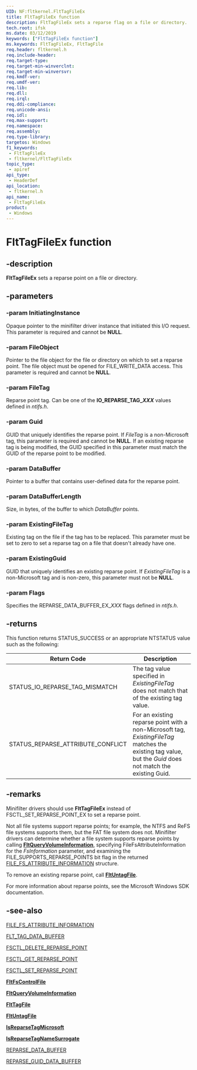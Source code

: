 ```yaml
---
UID: NF:fltkernel.FltTagFileEx
title: FltTagFileEx function
description: FltTagFileEx sets a reparse flag on a file or directory.
tech.root: ifsk
ms.date: 03/12/2019
keywords: ["FltTagFileEx function"]
ms.keywords: FltTagFileEx, FltTagFile
req.header: fltkernel.h
req.include-header: 
req.target-type: 
req.target-min-winverclnt: 
req.target-min-winversvr: 
req.kmdf-ver: 
req.umdf-ver: 
req.lib: 
req.dll: 
req.irql: 
req.ddi-compliance: 
req.unicode-ansi: 
req.idl: 
req.max-support: 
req.namespace: 
req.assembly: 
req.type-library: 
targetos: Windows
f1_keywords:
 - FltTagFileEx
 - fltkernel/FltTagFileEx
topic_type:
 - apiref
api_type:
 - HeaderDef
api_location:
 - fltkernel.h
api_name:
 - FltTagFileEx
product:
 - Windows
---
```


# FltTagFileEx function


## -description

**FltTagFileEx** sets a reparse point on a file or directory.

## -parameters

### -param InitiatingInstance

Opaque pointer to the minifilter driver instance that initiated this I/O request. This parameter is required and cannot be **NULL**.

### -param FileObject

Pointer to the file object for the file or directory on which to set a reparse point. The file object must be opened for FILE_WRITE_DATA access. This parameter is required and cannot be **NULL**.

### -param FileTag

Reparse point tag. Can be one of the **IO_REPARSE_TAG_*XXX*** values defined in *ntifs.h*.

### -param Guid

GUID that uniquely identifies the reparse point. If *FileTag* is a non-Microsoft tag, this parameter is required and cannot be **NULL**. If an existing reparse tag is being modified, the GUID specified in this parameter must match the GUID of the reparse point to be modified.

### -param DataBuffer

Pointer to a buffer that contains user-defined data for the reparse point.

### -param DataBufferLength

Size, in bytes, of the buffer to which *DataBuffer* points.

### -param ExistingFileTag

Existing tag on the file if the tag has to be replaced. This parameter must be set to zero to set a reparse tag on a file that doesn't already have one.

### -param ExistingGuid

GUID that uniquely identifies an existing reparse point. If *ExistingFileTag* is a non-Microsoft tag and is non-zero, this parameter must not be **NULL**.

### -param Flags

Specifies the REPARSE_DATA_BUFFER_EX_*XXX* flags defined in *ntifs.h*.

## -returns

This function returns STATUS_SUCCESS or an appropriate NTSTATUS value such as the following:

| Return Code | Description |
| ----------- | ----------- |
| STATUS_IO_REPARSE_TAG_MISMATCH | The tag value specified in *ExistingFileTag* does not match that of the existing tag value. |
| STATUS_REPARSE_ATTRIBUTE_CONFLICT | For an existing reparse point with a non-Microsoft tag, *ExistingFileTag* matches the existing tag value, but the *Guid* does not match the existing Guid. |

## -remarks

Minifilter drivers should use **FltTagFileEx** instead of FSCTL_SET_REPARSE_POINT_EX to set a reparse point.

Not all file systems support reparse points; for example, the NTFS and ReFS file systems supports them, but the FAT file system does not. Minifilter drivers can determine whether a file system supports reparse points by calling [**FltQueryVolumeInformation**](nf-fltkernel-fltqueryvolumeinformation.md), specifying FileFsAttributeInformation for the *FsInformation* parameter, and examining the FILE_SUPPORTS_REPARSE_POINTS bit flag in the returned [FILE_FS_ATTRIBUTE_INFORMATION](../ntifs/ns-ntifs-_file_fs_attribute_information.md) structure.

To remove an existing reparse point, call [**FltUntagFile**](nf-fltkernel-fltuntagfile.md).

For more information about reparse points, see the Microsoft Windows SDK documentation.

## -see-also

[FILE_FS_ATTRIBUTE_INFORMATION](../ntifs/ns-ntifs-_file_fs_attribute_information.md)

[FLT_TAG_DATA_BUFFER](./ns-fltkernel-_flt_tag_data_buffer.md)

[FSCTL_DELETE_REPARSE_POINT](/windows-hardware/drivers/ifs/fsctl-delete-reparse-point)

[FSCTL_GET_REPARSE_POINT](/windows-hardware/drivers/ifs/fsctl-get-reparse-point)

[FSCTL_SET_REPARSE_POINT](/windows-hardware/drivers/ifs/fsctl-set-reparse-point)

[**FltFsControlFile**](./nf-fltkernel-fltfscontrolfile.md)

[**FltQueryVolumeInformation**](./nf-fltkernel-fltqueryvolumeinformation.md)

[**FltTagFile**](./nf-fltkernel-flttagfile.md)

[**FltUntagFile**](./nf-fltkernel-fltuntagfile.md)

[**IsReparseTagMicrosoft**](../ntifs/nf-ntifs-isreparsetagmicrosoft.md)

[**IsReparseTagNameSurrogate**](../ntifs/nf-ntifs-isreparsetagnamesurrogate.md)

[REPARSE_DATA_BUFFER](../ntifs/ns-ntifs-_reparse_data_buffer.md)

[REPARSE_GUID_DATA_BUFFER](../ntifs/ns-ntifs-_reparse_guid_data_buffer.md)
